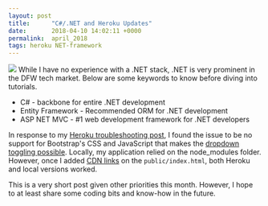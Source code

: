 ```yaml
---
layout: post
title:      "C#/.NET and Heroku Updates"
date:       2018-04-10 14:02:11 +0000
permalink:  april_2018
tags: heroku NET-framework
---
```

![](https://www.howtogeek.com/wp-content/uploads/2016/05/net_top-650x300.png)
While I have no experience with a .NET stack, .NET is very prominent in the DFW tech market. Below are some keywords to know before diving into tutorials.
* C# - backbone for entire .NET development
* Entity Framework - Recommended ORM for .NET development
* ASP NET MVC - #1 web development framework for .NET developers

In response to my [Heroku troubleshooting post](heroku_production), I found the issue to be no support for Bootstrap's CSS and JavaScript that makes the [dropdown toggling possible](https://www.w3schools.com/bootstrap/bootstrap_dropdowns.asp). Locally, my application relied on the node_modules folder. However, once I added [CDN links](https://getbootstrap.com/docs/3.3/getting-started/) on the `public/index.html`, both Heroku and local versions worked.

This is a very short post given other priorities this month. However, I hope to at least share some coding bits and know-how in the future. 
